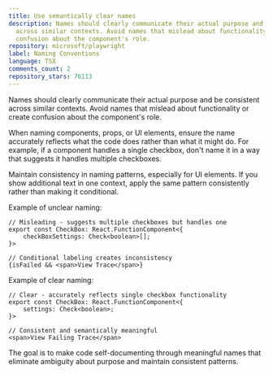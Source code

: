 ```yaml
---
title: Use semantically clear names
description: Names should clearly communicate their actual purpose and be consistent
  across similar contexts. Avoid names that mislead about functionality or create
  confusion about the component's role.
repository: microsoft/playwright
label: Naming Conventions
language: TSX
comments_count: 2
repository_stars: 76113
---
```


Names should clearly communicate their actual purpose and be consistent across similar contexts. Avoid names that mislead about functionality or create confusion about the component's role.

When naming components, props, or UI elements, ensure the name accurately reflects what the code does rather than what it might do. For example, if a component handles a single checkbox, don't name it in a way that suggests it handles multiple checkboxes.

Maintain consistency in naming patterns, especially for UI elements. If you show additional text in one context, apply the same pattern consistently rather than making it conditional.

Example of unclear naming:
```tsx
// Misleading - suggests multiple checkboxes but handles one
export const CheckBox: React.FunctionComponent<{
    checkBoxSettings: Check<boolean>[];
}>

// Conditional labeling creates inconsistency  
{isFailed && <span>View Trace</span>}
```

Example of clear naming:
```tsx
// Clear - accurately reflects single checkbox functionality
export const CheckBox: React.FunctionComponent<{
    settings: Check<boolean>;
}>

// Consistent and semantically meaningful
<span>View Failing Trace</span>
```

The goal is to make code self-documenting through meaningful names that eliminate ambiguity about purpose and maintain consistent patterns.